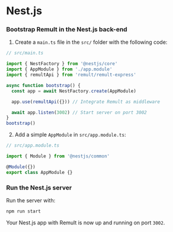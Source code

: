 # Nest.js

### Bootstrap Remult in the Nest.js back-end

1. Create a `main.ts` file in the `src/` folder with the following code:

```ts title="src/main.ts"
// src/main.ts

import { NestFactory } from '@nestjs/core'
import { AppModule } from './app.module'
import { remultApi } from 'remult/remult-express'

async function bootstrap() {
  const app = await NestFactory.create(AppModule)

  app.use(remultApi({})) // Integrate Remult as middleware

  await app.listen(3002) // Start server on port 3002
}
bootstrap()
```

2. Add a simple `AppModule` in `src/app.module.ts`:

```ts title="src/app.module.ts"
// src/app.module.ts

import { Module } from '@nestjs/common'

@Module({})
export class AppModule {}
```

### Run the Nest.js server

Run the server with:

```sh
npm run start
```

Your Nest.js app with Remult is now up and running on port `3002`.
